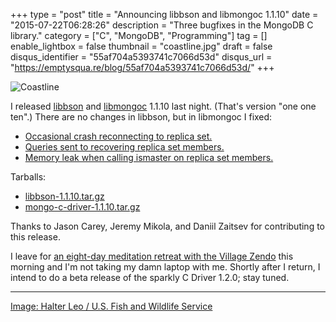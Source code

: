 +++
type = "post"
title = "Announcing libbson and libmongoc 1.1.10"
date = "2015-07-22T06:28:26"
description = "Three bugfixes in the MongoDB C library."
category = ["C", "MongoDB", "Programming"]
tag = []
enable_lightbox = false
thumbnail = "coastline.jpg"
draft = false
disqus_identifier = "55af704a5393741c7066d53d"
disqus_url = "https://emptysqua.re/blog/55af704a5393741c7066d53d/"
+++

<p><img style="display:block; margin-left:auto; margin-right:auto;" src="coastline.jpg" alt="Coastline" title="Coastline" /></p>
<p>I released <a href="http://mongoc.org/libbson/current/">libbson</a> and <a href="http://mongoc.org/libmongoc/current/">libmongoc</a> 1.1.10 last night. (That's version "one one ten".) There are no changes in libbson, but in libmongoc I fixed:</p>
<ul>
<li><a href="https://jira.mongodb.org/browse/CDRIVER-745">Occasional crash reconnecting to replica set.</a></li>
<li><a href="https://jira.mongodb.org/browse/CDRIVER-750">Queries sent to recovering replica set members.</a></li>
<li><a href="https://jira.mongodb.org/browse/CDRIVER-755">Memory leak when calling ismaster on replica set members.</a></li>
</ul>
<p>Tarballs:</p>
<ul>
<li><a href="https://github.com/mongodb/libbson/releases/tag/1.1.10">libbson-1.1.10.tar.gz</a></li>
<li><a href="https://github.com/mongodb/mongo-c-driver/releases/tag/1.1.10">mongo-c-driver-1.1.10.tar.gz</a></li>
</ul>
<p>Thanks to Jason Carey, Jeremy Mikola, and Daniil Zaitsev for contributing to this release.</p>
<p>I leave for <a href="http://villagezendo.org/2015/03/grail2015/">an eight-day meditation retreat with the Village Zendo</a> this morning and I'm not taking my damn laptop with me. Shortly after I return, I intend to do a beta release of the sparkly C Driver 1.2.0; stay tuned.</p>
<hr />
<p><a href="https://commons.wikimedia.org/wiki/File:Coastline_old_vintage_photography_nature_landscape.jpg">Image: Halter Leo / U.S. Fish and Wildlife Service</a></p>
